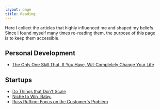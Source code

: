 ```yaml
---
layout: page
title: Reading
---
```


Here I collect the articles that highly influenced me and shaped my beliefs. Since I found myself many times
re-reading them, the purpose of this page is to keep them accessible.

## Personal Development
* [The Only One Skill That, If You Have, Will Completely Change Your Life](http://growthzer.com/one-skill/)

## Startups
* [Do Things that Don't Scale](http://paulgraham.com/ds.html)
* [Niche to Win, Baby.](https://500hats.com/niche-to-win-baby-934eba97f28c)
* [Russ Ruffino: Focus on the Customer's Problem](http://www.inc.com/empact/the-business-philosophy-that-grew-my-business-from-120k-to-2-4m-in-30-days.html)
